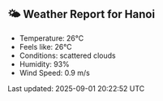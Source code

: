 <!-- WEATHER-START -->
## 🌤 Weather Report for Hanoi

- Temperature: 26°C
- Feels like: 26°C
- Conditions: scattered clouds
- Humidity: 93%
- Wind Speed: 0.9 m/s

Last updated: 2025-09-01 20:22:52 UTC
<!-- WEATHER-END -->
